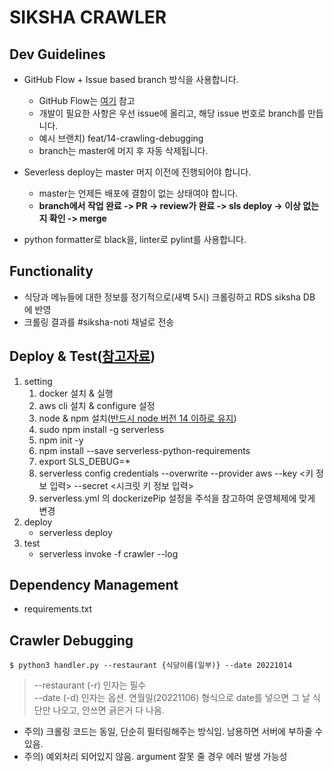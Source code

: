 # SIKSHA CRAWLER

## Dev Guidelines

- GitHub Flow + Issue based branch 방식을 사용합니다.
  - GitHub Flow는 [여기](https://medium.com/@patrickporto/4-branching-workflows-for-git-30d0aaee7bf) 참고
  - 개발이 필요한 사항은 우선 issue에 올리고, 해당 issue 번호로 branch를 만듭니다.
  - 예시 브랜치) feat/14-crawling-debugging
  - branch는 master에 머지 후 자동 삭제됩니다.
- Severless deploy는 master 머지 이전에 진행되어야 합니다.

  - master는 언제든 배포에 결함이 없는 상태여야 합니다.
  - **branch에서 작업 완료 -> PR -> review가 완료 -> sls deploy -> 이상 없는지 확인 -> merge**

- python formatter로 black을, linter로 pylint를 사용합니다.

## Functionality

- 식당과 메뉴들에 대한 정보를 정기적으로(새벽 5시) 크롤링하고 RDS siksha DB 에 반영
- 크롤링 결과를 #siksha-noti 채널로 전송

## Deploy & Test([참고자료](https://www.serverless.com/blog/serverless-python-packaging/))

1. setting
   1. docker 설치 & 실행
   1. aws cli 설치 & configure 설정
   1. node & npm 설치([반드시 node 버전 14 이하로 유지](https://github.com/serverless/serverless/issues/8794))
   1. sudo npm install -g serverless
   1. npm init -y
   1. npm install --save serverless-python-requirements
   1. export SLS_DEBUG=\*
   1. serverless config credentials --overwrite --provider aws --key <키 정보 입력> --secret <시크릿 키 정보 입력>
   1. serverless.yml 의 dockerizePip 설정을 주석을 참고하여 운영체제에 맞게 변경
1. deploy
   - serverless deploy
1. test
   - serverless invoke -f crawler --log

## Dependency Management

- requirements.txt

## Crawler Debugging

```
$ python3 handler.py --restaurant {식당이름(일부)} --date 20221014
```

> --restaurant (-r) 인자는 필수 <br>
> --date (-d) 인자는 옵션. 연월일(20221106) 형식으로 date를 넣으면 그 날 식단만 나오고, 안쓰면 긁은거 다 나옴.

- 주의) 크롤링 코드는 동일, 단순히 필터링해주는 방식임. 남용하면 서버에 부하줄 수 있음.
- 주의) 예외처리 되어있지 않음. argument 잘못 줄 경우 에러 발생 가능성
